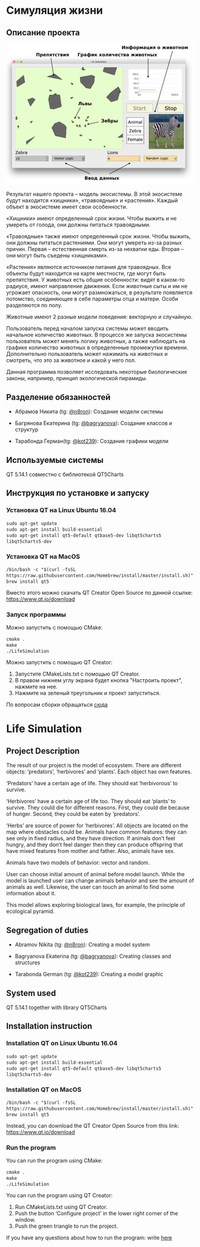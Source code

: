 # Симуляция жизни

## Описание проекта

![Скриншот программы](https://github.com/kot239/fat-lions/blob/master/pics/snap.png)

Результат нашего проекта – модель экосистемы. В этой экосистеме будут находится «хищники», «травоядные» и «растения». Каждый объект в экосистеме имеет свои особенности.

«Хищники» имеют определенный срок жизни. Чтобы выжить и не умереть от голода, они должны питаться травоядными.

«Травоядные» также имеют определенный срок жизни. Чтобы выжить, они должны питаться растениями. Они могут умереть из-за разных причин. Первая – естественная смерть из-за нехватки еды. Вторая – они могут быть съедены «хищниками».

«Растения» являются источником питания для травоядных.
Все объекты будут находится на карте местности, где могут быть препятствия.
У животных есть общие особенности: видят в каком-то радиусе, имеют направление движения. Если животные сыты и им не угрожает опасность, они могут размножаться, в результате появляется потомство, соединяющее в себе параметры отца и матери. Особи разделяются по полу.

Животные имеют 2 разные модели поведения: векторную и случайную.

Пользователь перед началом запуска системы может вводить начальное количество животных. В процессе же запуска экосистемы пользователь может менять логику животных, а также наблюдать на графике количество животных в определенные промежутки времени. Дополнительно пользователь может нажимать на животных и смотреть, что это за животное и какой у него пол.

Данная программа позволяет исследовать некоторые биологические законы, например, принцип экологической пирамиды.

## Разделение обязанностей

* Абрамов Никита (tg: [@n8ron][]): Создание модели системы

* Багрянова Екатерина (tg: [@bagryanova][]): Создание классов и структур

* Тарабонда Герман(tg: [@kot239][]): Создание графики модели

[@n8ron]: https://t.me/n8ron

[@bagryanova]: https://t.me/bagryanova

[@kot239]: https://t.me/kot239

## Используемые системы

QT 5.14.1 совместно с библиотекой QT5Charts

## Инструкция по установке и запуску

### Установка QT на Linux Ubuntu 16.04

```
sudo apt-get update
sudo apt-get install build-essential
sudo apt-get install qt5-default qtbase5-dev libqt5charts5 libqt5charts5-dev
```

### Установка QT на MacOS

```
/bin/bash -c "$(curl -fsSL https://raw.githubusercontent.com/Homebrew/install/master/install.sh)"
brew install qt5
```

Вместо этого можно скачать QT Creator Open Source по данной ссылке: https://www.qt.io/download

### Запуск программы

Можно запустить с помощью CMake: 
```
cmake .
make
./LifeSimulation
```

Можно запустить с помощью QT Creator:

1. Запустите CMakeLists.txt с помощью QT Creator.
2. В правом нижнем углу экрана будет кнопка "Настроить проект", нажмите на нее.
3. Нажмите на зеленый треугольник и проект запуститься.

По вопросам сборки обращаться [сюда][@kot239]

# Life Simulation

## Project Description

The result of our project is the model of ecosystem. There are different objects: ‘predators’, ‘herbivores’ and ‘plants’. Each object has own features.

‘Predators’ have a certain age of life. They should eat ‘herbivorous’ to survive.

‘Herbivores’ have a certain age of life too. They should eat ‘plants’ to survive. They could die for different reasons. First, they could die because of hunger. Second, they could be eaten by ‘predators’.

‘Herbs’ are source of power for ‘herbivores’. All objects are located on the map where obstacles could be. Animals have common features: they can see only in fixed radius, and they have direction. If animals don’t feel hungry, and they don’t feel danger then they can produce offspring that have mixed features from mother and father. Also, animals have sex.

Animals have two models of behavior: vector and random. 

User can choose initial amount of animal before model launch. While the model is launched user can change animals behavior and see the amount of animals as well. Likewise, the user can touch an animal to find some information about it.

This model allows exploring biological laws, for example, the principle of ecological pyramid.

## Segregation of duties

* Abramov Nikita (tg: [@n8ron][]): Creating a model system 

* Bagryanova Ekaterina (tg: [@bagryanova][]): Creating classes and structures

* Tarabonda German (tg: [@kot239][]): Creating a model graphic

[@n8ron]: https://t.me/n8ron

[@bagryanova]: https://t.me/bagryanova

[@kot239]: https://t.me/kot239

## System used

QT 5.14.1 together with library QT5Charts

## Installation instruction

### Installation QT on Linux Ubuntu 16.04

```
sudo apt-get update
sudo apt-get install build-essential
sudo apt-get install qt5-default qtbase5-dev libqt5charts5 libqt5charts5-dev
```

### Installation QT on MacOS

```
/bin/bash -c "$(curl -fsSL https://raw.githubusercontent.com/Homebrew/install/master/install.sh)"
brew install qt5
```

Instead, you can download the QT Creator Open Source from this link: https://www.qt.io/download

### Run the program

You can run the program using CMake: 
```
cmake .
make
./LifeSimulation
```

You can run the program using QT Creator:

1. Run CMakeLists.txt using QT Creator.
2. Push the button ‘Configure project’ in the lower right corner of the window.
3. Push the green triangle to run the project.

If you have any questions about how to run the program: write [here][@kot239]
